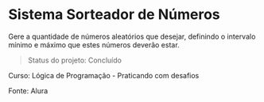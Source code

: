 <h1>Sistema Sorteador de Números</h1>

Gere a quantidade de números aleatórios que desejar, definindo o intervalo mínimo e máximo que estes números deverão estar.

> Status do projeto: Concluído

Curso: Lógica de Programação - Praticando com desafios

Fonte: Alura
